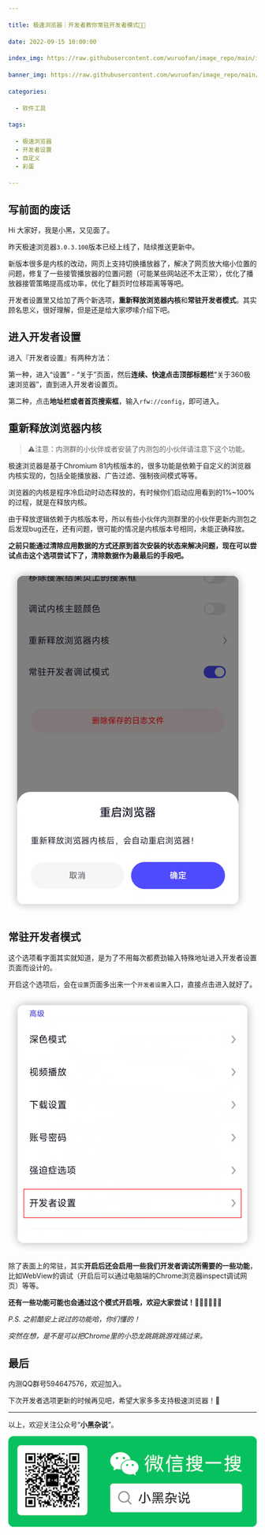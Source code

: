 ```yaml
---

title: 极速浏览器｜开发者教你常驻开发者模式🌈🥚

date: 2022-09-15 10:00:00

index_img: https://raw.githubusercontent.com/wuruofan/image_repo/main/img/360-lite-browser.png

banner_img: https://raw.githubusercontent.com/wuruofan/image_repo/main/img/360-lite-browser.png

categories:

  - 软件工具

tags:

  - 极速浏览器
  - 开发者设置
  - 自定义
  - 彩蛋

---
```




## 写前面的废话



Hi 大家好，我是小黑，又见面了。



昨天极速浏览器`3.0.3.100`版本已经上线了，陆续推送更新中。

新版本很多是内核的改动，网页上支持切换播放器了，解决了网页放大缩小位置的问题，修复了一些接管播放器的位置问题（可能某些网站还不太正常），优化了播放器接管策略提高成功率，优化了翻页时位移距离等等吧。



开发者设置里又给加了两个新选项，**重新释放浏览器内核**和**常驻开发者模式**。其实顾名思义，很好理解，但是还是给大家啰嗦介绍下吧。





## 进入开发者设置



进入『开发者设置』有两种方法：



第一种，进入“设置” - “关于”页面，然后**连续、快速点击顶部标题栏**“关于360极速浏览器”，直到进入开发者设置页。



第二种，点击**地址栏或者首页搜索框**，输入`rfw://config`，即可进入。





## 重新释放浏览器内核



> ⚠️注意：内测群的小伙伴或者安装了内测包的小伙伴请注意下这个功能。



极速浏览器是基于Chromium 81内核版本的，很多功能是依赖于自定义的浏览器内核实现的，包括全能播放器、广告过滤、强制夜间模式等等。



浏览器的内核是程序冷启动时动态释放的，有时候你们启动应用看到的1%~100%的过程，就是在释放内核。

由于释放逻辑依赖于内核版本号，所以有些小伙伴内测群里的小伙伴更新内测包之后发现bug还在，还有问题，很可能的情况是内核版本号相同，未能正确释放。



**之前只能通过清除应用数据的方式还原到首次安装的状态来解决问题，现在可以尝试点击这个选项尝试下了，清除数据作为最最后的手段吧。**



![重新释放内核](https://raw.githubusercontent.com/wuruofan/image_repo/main/img/360-lite-browser-force-release-qwvkernel.png)



## 常驻开发者模式



这个选项看字面其实就知道，是为了不用每次都费劲输入特殊地址进入开发者设置页面而设计的。

开启这个选项后，会在`设置`页面多出来一个`开发者设置`入口，直接点击进入就好了。



![常驻开发者设置](https://raw.githubusercontent.com/wuruofan/image_repo/main/img/360-lite-browser-developer-settings-in-settings-activity.png)



除了表面上的常驻，其实**开启后还会启用一些我们开发者调试所需要的一些功能**，比如WebView的调试（开启后可以通过电脑端的Chrome浏览器inspect调试网页）等等。



**还有一些功能可能也会通过这个模式开启哦，欢迎大家尝试！🌈🥚🌈🥚🌈🥚**



*P.S. 之前酷安上说过的功能哈，你们懂的！*

*突然在想，是不是可以把Chrome里的小恐龙跳跳跳游戏搞过来。*





## 最后



内测QQ群号594647576，欢迎加入。

下次开发者选项更新的时候再见吧，希望大家多多支持极速浏览器！🙏

<p>


---

<p>




以上，欢迎关注公众号“**小黑杂说**”。




![小黑杂说](https://raw.githubusercontent.com/wuruofan/wuruofan.github.io/master/img/qr-wechat-large.png)
